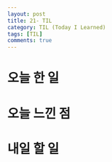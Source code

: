 ```yaml
---
layout: post
title: 21- TIL
category: TIL (Today I Learned)
tags: [TIL]
comments: true
---
```


# 오늘 한 일


# 오늘 느낀 점 


# 내일 할 일 
